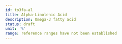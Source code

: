```yaml
---
id: to3fa-al
title: Alpha-Linolenic Acid
description: Omega-3 fatty acid
status: draft
unit: '%'
range: reference ranges have not been established
---
```


